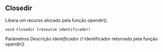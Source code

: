 ## Closedir

Libera um recurso alocado pela função opendir().
```
void Closedir (resource identificador)
```

Parâmetros              Descrição
*identificador*         // Identificador retornado pela função opendir()